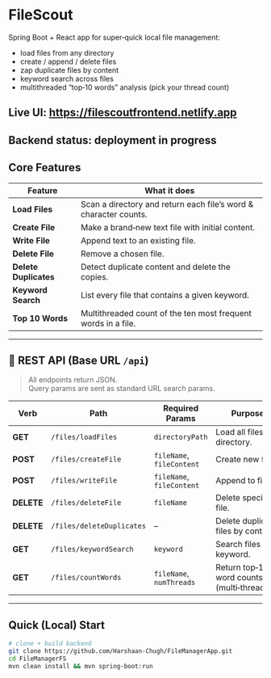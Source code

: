 # FileScout
Spring Boot + React app for super‑quick local file management:
* load files from any directory
* create / append / delete files
* zap duplicate files by content
* keyword search across files
* multithreaded “top‑10 words” analysis (pick your thread count)

**Live UI:** https://filescoutfrontend.netlify.app
---
**Backend status:** deployment in progress
---

## Core Features
| Feature               | What it does                                                     |
|-----------------------|------------------------------------------------------------------|
| **Load Files**        | Scan a directory and return each file’s word & character counts. |
| **Create File**       | Make a brand‑new text file with initial content.                 |
| **Write File**        | Append text to an existing file.                                 |
| **Delete File**       | Remove a chosen file.                                            |
| **Delete Duplicates** | Detect duplicate content and delete the copies.                  |
| **Keyword Search**    | List every file that contains a given keyword.                   |
| **Top 10 Words**      | Multithreaded count of the ten most frequent words in a file.    |

---

## 🔗 REST API (Base URL `/api`)
> All endpoints return JSON.  
> Query params are sent as standard URL search params.

| Verb | Path | Required Params           | Purpose |
|------|------|---------------------------|---------|
| **GET** | `/files/loadFiles` | `directoryPath`           | Load all files in directory. |
| **POST** | `/files/createFile` | `fileName`, `fileContent` | Create new file. |
| **POST** | `/files/writeFile` | `fileName`, `fileContent` | Append to file. |
| **DELETE** | `/files/deleteFile` | `fileName`                | Delete specified file. |
| **DELETE** | `/files/deleteDuplicates` | –                         | Delete duplicate files by content. |
| **GET** | `/files/keywordSearch` | `keyword`                 | Search files by keyword. |
| **GET** | `/files/countWords` | `fileName`, `numThreads`  | Return top‑10 word counts (multi‑threaded). |

---

## Quick (Local) Start

```bash
# clone + build backend
git clone https://github.com/Harshaan-Chugh/FileManagerApp.git
cd FileManagerFS
mvn clean install && mvn spring-boot:run

